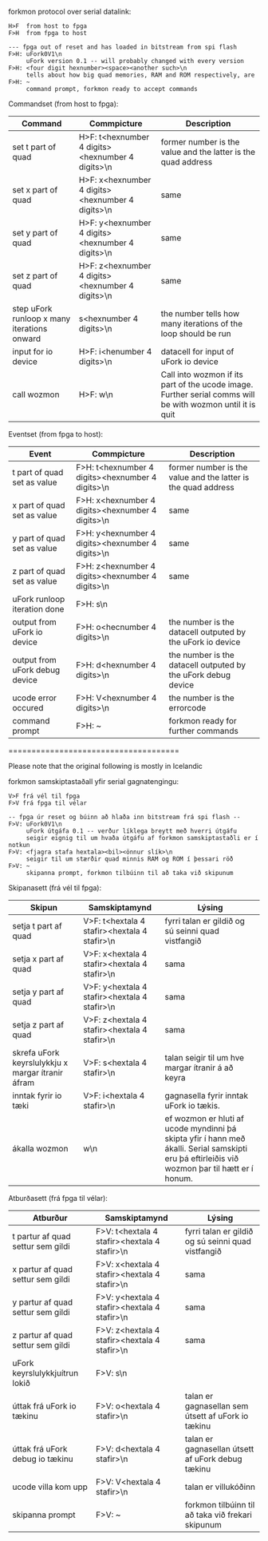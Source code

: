 
forkmon protocol over serial datalink:

```
H>F  from host to fpga
F>H  from fpga to host

--- fpga out of reset and has loaded in bitstream from spi flash
F>H: uFork0V1\n
     uFork version 0.1 -- will probably changed with every version
F>H: <four digit hexnumber><space><another such>\n
     tells about how big quad memories, RAM and ROM respectively, are
F>H: ~
     command prompt, forkmon ready to accept commands

```

Commandset (from host to fpga):

 Command | Commpicture | Description
---------|-------------|--------------
 set t part of quad | H>F: t<hexnumber 4 digits><space><hexnumber 4 digits>\n | former number is the value and the latter is the quad address
 set x part of quad | H>F: x<hexnumber 4 digits><space><hexnumber 4 digits>\n | same
 set y part of quad | H>F: y<hexnumber 4 digits><space><hexnumber 4 digits>\n | same
 set z part of quad | H>F: z<hexnumber 4 digits><space><hexnumber 4 digits>\n | same
 step uFork runloop x many iterations onward | s<hexnumber 4 digits>\n | the number tells how many iterations of the loop should be run
 input for io device | H>F: i<henumber 4 digits>\n | datacell for input of uFork io device
 call wozmon | H>F: w\n | Call into wozmon if its part of the ucode image. Further serial comms will be with wozmon until it is quit

Eventset (from fpga to host):

 Event | Commpicture | Description
-------|-------------|-------------
 t part of quad set as value | F>H: t<hexnumber 4 digits><space><hexnumber 4 digits>\n | former number is the value and the latter is the quad address
 x part of quad set as value | F>H: x<hexnumber 4 digits><space><hexnumber 4 digits>\n | same
 y part of quad set as value | F>H: y<hexnumber 4 digits><space><hexnumber 4 digits>\n | same
 z part of quad set as value | F>H: z<hexnumber 4 digits><space><hexnumber 4 digits>\n | same
 uFork runloop iteration done | F>H: s\n | 
 output from uFork io device | F>H: o<hecnumber 4 digits>\n | the number is the datacell outputed by the uFork io device
 output from uFork debug device | F>H: d<hexnumber 4 digits>\n | the number is the datacell outputed by the uFork debug device
 ucode error occured | F>H: V<hexnumber 4 digits>\n | the number is the errorcode
 command prompt | F>H: ~ | forkmon ready for further commands
 
=====================================

Please note that the original following is mostly in Icelandic

forkmon samskiptastaðall yfir serial gagnatengingu:

```
V>F frá vél til fpga
F>V frá fpga til vélar

-- fpga úr reset og búinn að hlaða inn bitstream frá spi flash --
F>V: uFork0V1\n
     uFork útgáfa 0.1 -- verður líklega breytt með hverri útgáfu
     seigir eignig til um hvaða útgáfu af forkmon samskiptastaðli er í notkun
F>V: <fjagra stafa hextala><bil><önnur slík>\n
     seigir til um stærðir quad minnis RAM og ROM í þessari röð
F>V: ~
     skipanna prompt, forkmon tilbúinn til að taka við skipunum

```

Skipanasett (frá vél til fpga):

 Skipun | Samskiptamynd | Lýsing 
--------|---------------|--------
 setja t part af quad | V>F: t<hextala 4 stafir><bil><hextala 4 stafir>\n | fyrri talan er gildið og sú seinni quad vistfangið 
 setja x part af quad | V>F: x<hextala 4 stafir><bil><hextala 4 stafir>\n | sama
 setja y part af quad | V>F: y<hextala 4 stafir><bil><hextala 4 stafir>\n | sama
 setja z part af quad | V>F: z<hextala 4 stafir><bil><hextala 4 stafir>\n | sama
 skrefa uFork keyrslulykkju x margar ítranir áfram | V>F: s<hextala 4 stafir>\n | talan seigir til um hve margar ítranir á að keyra
 inntak fyrir io tæki | V>F: i<hextala 4 stafir>\n | gagnasella fyrir inntak uFork io tækis.
 ákalla wozmon | w\n | ef wozmon er hluti af ucode myndinni þá skipta yfir í hann með ákalli. Serial samskipti eru þá eftirleiðis við wozmon þar til hætt er í honum.

Atburðasett (frá fpga til vélar):

 Atburður | Samskiptamynd | Lýsing
----------|---------------|--------
 t partur af quad settur sem gildi | F>V: t<hextala 4 stafir><bil><hextala 4 stafir>\n | fyrri talan er gildið og sú seinni quad vistfangið 
 x partur af quad settur sem gildi | F>V: x<hextala 4 stafir><bil><hextala 4 stafir>\n | sama
 y partur af quad settur sem gildi | F>V: y<hextala 4 stafir><bil><hextala 4 stafir>\n | sama
 z partur af quad settur sem gildi | F>V: z<hextala 4 stafir><bil><hextala 4 stafir>\n | sama
 uFork keyrslulykkjuítrun lokið    | F>V: s\n |
 úttak frá uFork io tækinu         | F>V: o<hextala 4 stafir>\n | talan er gagnasellan sem útsett af uFork io tækinu
 úttak frá uFork debug io tækinu   | F>V: d<hextala 4 stafir>\n | talan er gagnasellan útsett af uFork debug tækinu
 ucode villa kom upp               | F>V: V<hextala 4 stafir>\n | talan er villukóðinn
 skipanna prompt                   | F>V: ~ | forkmon tilbúinn til að taka við frekari skipunum
